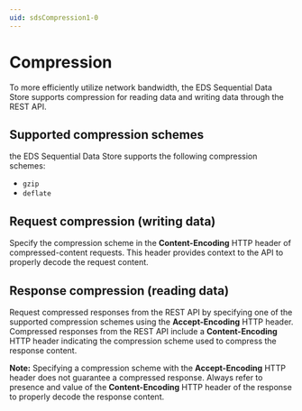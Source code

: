```yaml
---
uid: sdsCompression1-0
---
```


# Compression

To more efficiently utilize network bandwidth, the EDS Sequential Data Store supports compression for reading data and writing data through the REST API.

## Supported compression schemes

the EDS Sequential Data Store supports the following compression schemes:

- ``gzip``
- ``deflate``

## Request compression (writing data)

Specify the compression scheme in the **Content-Encoding** HTTP header of compressed-content requests. This header provides context to the API to properly decode the request content.

## Response compression (reading data)

Request compressed responses from the REST API by specifying one of the supported compression schemes using the **Accept-Encoding** HTTP header. Compressed responses from the REST API include a **Content-Encoding** HTTP header indicating the compression scheme used to compress the response content.

**Note:** Specifying a compression scheme with the **Accept-Encoding** HTTP header does not guarantee a compressed response. Always refer to presence and value of the **Content-Encoding** HTTP header of the response to properly decode the response content.

